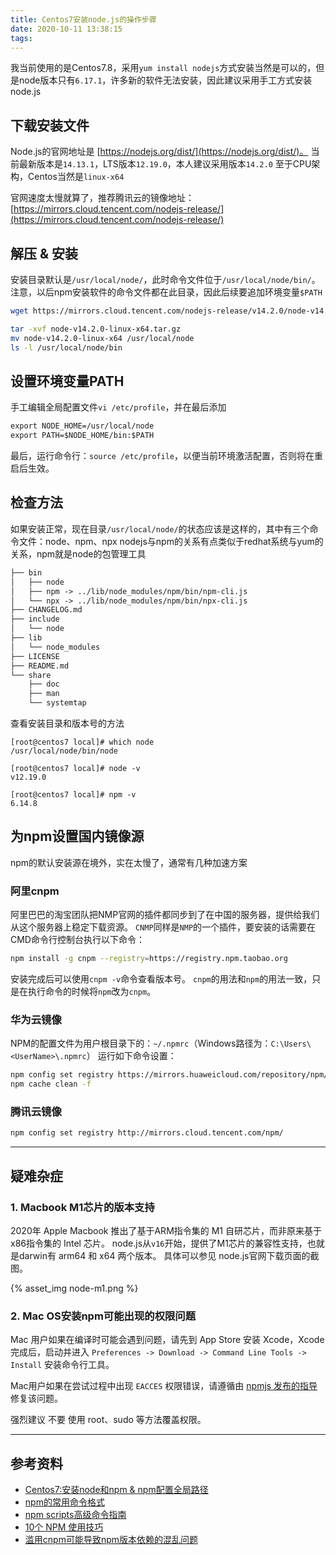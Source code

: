 ```yaml
---
title: Centos7安装node.js的操作步骤
date: 2020-10-11 13:38:15
tags:
---
```


我当前使用的是Centos7.8，采用`yum install nodejs`方式安装当然是可以的，但是node版本只有`6.17.1`，许多新的软件无法安装，因此建议采用手工方式安装node.js

## 下载安装文件

Node.js的官网地址是 [https://nodejs.org/dist/](https://nodejs.org/dist/)。
当前最新版本是`14.13.1`，LTS版本`12.19.0`，本人建议采用版本`14.2.0`
至于CPU架构，Centos当然是`linux-x64`

官网速度太慢就算了，推荐腾讯云的镜像地址：[https://mirrors.cloud.tencent.com/nodejs-release/](https://mirrors.cloud.tencent.com/nodejs-release/)

## 解压 & 安装

安装目录默认是`/usr/local/node/`，此时命令文件位于`/usr/local/node/bin/`。
注意，以后npm安装软件的命令文件都在此目录，因此后续要追加环境变量`$PATH`

``` bash
wget https://mirrors.cloud.tencent.com/nodejs-release/v14.2.0/node-v14.2.0-linux-x64.tar.gz

tar -xvf node-v14.2.0-linux-x64.tar.gz
mv node-v14.2.0-linux-x64 /usr/local/node
ls -l /usr/local/node/bin
```

## 设置环境变量PATH

手工编辑全局配置文件`vi /etc/profile`，并在最后添加

``` txt
export NODE_HOME=/usr/local/node
export PATH=$NODE_HOME/bin:$PATH
```

最后，运行命令行：`source /etc/profile`，以便当前环境激活配置，否则将在重启后生效。

## 检查方法

如果安装正常，现在目录`/usr/local/node/`的状态应该是这样的，其中有三个命令文件：node、npm、npx
nodejs与npm的关系有点类似于redhat系统与yum的关系，npm就是node的包管理工具

``` txt
├── bin
│   ├── node
│   ├── npm -> ../lib/node_modules/npm/bin/npm-cli.js
│   └── npx -> ../lib/node_modules/npm/bin/npx-cli.js
├── CHANGELOG.md
├── include
│   └── node
├── lib
│   └── node_modules
├── LICENSE
├── README.md
└── share
    ├── doc
    ├── man
    └── systemtap
```

查看安装目录和版本号的方法

``` console
[root@centos7 local]# which node
/usr/local/node/bin/node

[root@centos7 local]# node -v
v12.19.0

[root@centos7 local]# npm -v
6.14.8
```

## 为npm设置国内镜像源

npm的默认安装源在境外，实在太慢了，通常有几种加速方案

### 阿里cnpm

阿里巴巴的淘宝团队把NMP官网的插件都同步到了在中国的服务器，提供给我们从这个服务器上稳定下载资源。
`CNMP`同样是`NMP`的一个插件，要安装的话需要在CMD命令行控制台执行以下命令：

``` bash
npm install -g cnpm --registry=https://registry.npm.taobao.org
```

安装完成后可以使用`cnpm -v`命令查看版本号。
`cnpm`的用法和`npm`的用法一致，只是在执行命令的时候将`npm`改为`cnpm`。

### 华为云镜像

NPM的配置文件为用户根目录下的：`~/.npmrc`（Windows路径为：`C:\Users\<UserName>\.npmrc`）
运行如下命令设置：

``` bash
npm config set registry https://mirrors.huaweicloud.com/repository/npm/
npm cache clean -f
```

### 腾讯云镜像

``` bash
npm config set registry http://mirrors.cloud.tencent.com/npm/
```

---

## 疑难杂症

### 1. Macbook M1芯片的版本支持

2020年 Apple Macbook 推出了基于ARM指令集的 M1 自研芯片，而非原来基于x86指令集的 Intel 芯片。
node.js从`v16`开始，提供了M1芯片的兼容性支持，也就是darwin有 arm64 和 x64 两个版本。
具体可以参见 node.js官网下载页面的截图。

{% asset_img node-m1.png %}

### 2. Mac OS安装npm可能出现的权限问题

Mac 用户如果在编译时可能会遇到问题，请先到 App Store 安装 Xcode，Xcode 完成后，启动并进入 `Preferences -> Download -> Command Line Tools -> Install` 安装命令行工具。

Mac用户如果在尝试过程中出现 `EACCES` 权限错误，请遵循由 [npmjs 发布的指导](https://docs.npmjs.com/resolving-eacces-permissions-errors-when-installing-packages-globally) 修复该问题。

强烈建议 不要 使用 root、sudo 等方法覆盖权限。

---

## 参考资料

- [Centos7:安装node和npm & npm配置全局路径](https://my.oschina.net/cqyj/blog/3016118)
- [npm的常用命令格式](https://segmentfault.com/a/1190000012099112)
- [npm scripts高级命令指南](https://www.ruanyifeng.com/blog/2016/10/npm_scripts.html)
- [10个 NPM 使用技巧](https://www.techug.com/post/10-npm-tips-and-tricks.html)
- [滥用cnpm可能导致npm版本依赖的混乱问题](http://www.skyjia.com/2017/05/05/npm-error-extraneous/)
